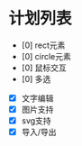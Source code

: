 # 计划列表

- [0] rect元素
- [0] circle元素
- [0] 鼠标交互
- [0] 多选
- [x] 文字编辑
- [x] 图片支持
- [x] svg支持
- [x] 导入/导出